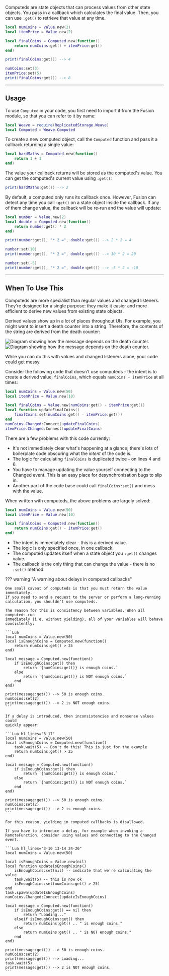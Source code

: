 Computeds are state objects that can process values from other state objects.
You pass in a callback which calculates the final value. Then, you can use
`:get()` to retrieve that value at any time.

```Lua
local numCoins = Value.new(2)
local itemPrice = Value.new(2)

local finalCoins = Computed.new(function()
    return numCoins:get() + itemPrice:get()
end)

print(finalCoins:get()) --> 4

numCoins:set(3)
itemPrice:set(5)
print(finalCoins:get()) --> 8
```

---

## Usage

To use `Computed` in your code, you first need to import it from the Fusion
module, so that you can refer to it by name:

```Lua linenums="1" hl_lines="2"
local Weave = require(ReplicatedStorage.Weave)
local Computed = Weave.Computed
```

To create a new computed object, call the `Computed` function and pass it a
callback returning a single value:

```Lua
local hardMaths = Computed.new(function()
    return 1 + 1
end)
```

The value your callback returns will be stored as the computed's value. You can
get the computed's current value using `:get()`:

```Lua
print(hardMaths:get()) --> 2
```

By default, a computed only runs its callback once. However, Fusion can detect
any time you call `:get()` on a state object inside the callback. If any of them
change value, the callback will be re-run and the value will update:

```Lua
local number = Value.new(2)
local double = Computed.new(function()
    return number:get() * 2
end)

print(number:get(), "* 2 =", double:get()) --> 2 * 2 = 4

number:set(10)
print(number:get(), "* 2 =", double:get()) --> 10 * 2 = 20

number:set(-5)
print(number:get(), "* 2 =", double:get()) --> -5 * 2 = -10
```

---

## When To Use This

Computeds are more specialist than regular values and changed listeners. They're
designed for a single purpose: they make it easier and more efficient to derive
new values from existing state objects.

Derived values show up in a lot of places throughout UIs. For example, you might
want to insert a death counter into a string. Therefore, the contents of the
string are derived from the death counter:

![Diagram showing how the message depends on the death counter.](Derived-Value-Dark.svg#only-dark)
![Diagram showing how the message depends on the death counter.](Derived-Value-Light.svg#only-light)

While you can do this with values and changed listeners alone, your code could get messy.

Consider the following code that doesn't use computeds - the intent is to create
a derived value, `finalCoins`, which equals `numCoins - itemPrice` at all times:

```Lua linenums="1"
local numCoins = Value.new(50)
local itemPrice = Value.new(10)

local finalCoins = Value.new(numCoins:get() - itemPrice:get())
local function updateFinalCoins()
    finalCoins:set(numCoins:get() - itemPrice:get())
end
numCoins.Changed:Connect(updateFinalCoins)
itemPrice.Changed:Connect(updateFinalCoins)
```

There are a few problems with this code currently:

- It's not immediately clear what's happening at a glance; there's lots of
  boilerplate code obscuring what the _intent_ of the code is.
- The logic for calculating `finalCoins` is duplicated twice - on lines 4 and 6.
- You have to manage updating the value yourself connecting to the Changed event. This is an
  easy place for desynchronisation bugs to slip in.
- Another part of the code base could call `finalCoins:set()` and mess with the
  value.

When written with computeds, the above problems are largely solved:

```Lua linenums="1"
local numCoins = Value.new(50)
local itemPrice = Value.new(10)

local finalCoins = Computed.new(function()
    return numCoins:get() - itemPrice:get()
end)
```

- The intent is immediately clear - this is a derived value.
- The logic is only specified once, in one callback.
- The computed updates itself when a state object you `:get()` changes value.
- The callback is the only thing that can change the value - there is no `:set()`
  method.

??? warning "A warning about delays in computed callbacks"

    One small caveat of computeds is that you must return the value immediately.
    If you need to send a request to the server or perform a long-running
    calculation, you shouldn't use computeds.

    The reason for this is consistency between variables. When all computeds run
    immediately (i.e. without yielding), all of your variables will behave
    consistently:

    ```Lua
    local numCoins = Value.new(50)
    local isEnoughCoins = Computed.new(function()
        return numCoins:get() > 25
    end)

    local message = Computed.new(function()
        if isEnoughCoins:get() then
            return `{numCoins:get()} is enough coins.`
        else
            return `{numCoins:get()} is NOT enough coins.`
        end
    end)

    print(message:get()) --> 50 is enough coins.
    numCoins:set(2)
    print(message:get()) --> 2 is NOT enough coins.
    ```

    If a delay is introduced, then inconsistencies and nonsense values could
    quickly appear:

    ```Lua hl_lines="3 17"
    local numCoins = Value.new(50)
    local isEnoughCoins = Computed.new(function()
        task.wait(5) -- Don't do this! This is just for the example
        return numCoins:get() > 25
    end)

    local message = Computed.new(function()
        if isEnoughCoins:get() then
            return `{numCoins:get()} is enough coins.`
        else
            return `{numCoins:get()} is NOT enough coins.`
        end
    end)

    print(message:get()) --> 50 is enough coins.
    numCoins:set(2)
    print(message:get()) --> 2 is enough coins.
    ```

    For this reason, yielding in computed callbacks is disallowed.

    If you have to introduce a delay, for example when invoking a
    RemoteFunction, consider using values and connecting to the Changed event.

    ```Lua hl_lines="3-10 13-14 24-26"
    local numCoins = Value.new(50)

    local isEnoughCoins = Value.new(nil)
    local function updateIsEnoughCoins()
        isEnoughCoins:set(nil) -- indicate that we're calculating the value
        task.wait(5) -- this is now ok
        isEnoughCoins:set(numCoins:get() > 25)
    end
    task.spawn(updateIsEnoughCoins)
    numCoins.Changed:Connect(updateIsEnoughCoins)

    local message = Computed.new(function()
        if isEnoughCoins:get() == nil then
            return "Loading..."
        elseif isEnoughCoins:get() then
            return numCoins:get() .. " is enough coins."
        else
            return numCoins:get() .. " is NOT enough coins."
        end
    end)

    print(message:get()) --> 50 is enough coins.
    numCoins:set(2)
    print(message:get()) --> Loading...
    task.wait(5)
    print(message:get()) --> 2 is NOT enough coins.
    ```
